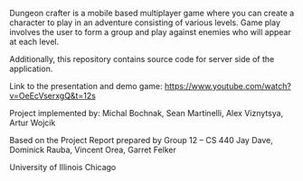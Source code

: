 Dungeon crafter is a mobile based multiplayer game where you can create a
character to play in an adventure consisting of various levels. Game play
involves the user to form a group and play against enemies who will appear at
each level.

Additionally, this repository contains source code for server side of the application. 

Link to the presentation and demo game:
https://www.youtube.com/watch?v=OeEcVserxgQ&t=12s


Project implemented by:
Michal Bochnak,
Sean Martinelli,
Alex Viznytsya,
Artur Wojcik 

Based on the Project Report prepared by Group 12 – CS 440 
Jay Dave, 
Dominick Rauba,
Vincent Orea, 
Garret Felker

University of Illinois Chicago

